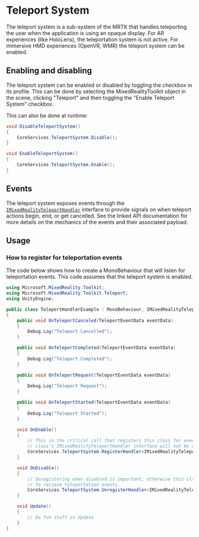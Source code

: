 # Teleport System

The teleport system is a sub-system of the MRTK that handles teleporting the user when the
application is using an opaque display. For AR experiences (like HoloLens), the teleportation
system is not active. For immersive HMD experiences (OpenVR, WMR) the teleport system can
be enabled.

## Enabling and disabling

The teleport system can be enabled or disabled by toggling the checkbox in its profile.
This can be done by selecting the MixedRealityToolkit object in the scene, clicking
"Teleport" and then toggling the "Enable Teleport System" checkbox.

This can also be done at runtime:

```csharp
void DisableTeleportSystem()
{
    CoreServices.TeleportSystem.Disable();
}

void EnableTeleportSystem()
{
    CoreServices.TeleportSystem.Enable();
}
```

## Events

The teleport system exposes events through the [`IMixedRealityTeleportHandler`](xref:Microsoft.MixedReality.Toolkit.Teleport.IMixedRealityTeleportHandler)
interface to provide signals on when teleport actions begin, end, or get cancelled.
See the linked API documentation for more details on the mechanics of the events
and their associated payload.

## Usage

### How to register for teleportation events

The code below shows how to create a MonoBehaviour that will listen for teleportation
events. This code assumes that the teleport system is enabled.

```csharp
using Microsoft.MixedReality.Toolkit;
using Microsoft.MixedReality.Toolkit.Teleport;
using UnityEngine;

public class TeleportHandlerExample : MonoBehaviour, IMixedRealityTeleportHandler
{
    public void OnTeleportCanceled(TeleportEventData eventData)
    {
        Debug.Log("Teleport Cancelled");
    }

    public void OnTeleportCompleted(TeleportEventData eventData)
    {
        Debug.Log("Teleport Completed");
    }

    public void OnTeleportRequest(TeleportEventData eventData)
    {
        Debug.Log("Teleport Request");
    }

    public void OnTeleportStarted(TeleportEventData eventData)
    {
        Debug.Log("Teleport Started");
    }

    void OnEnable()
    {
        // This is the critical call that registers this class for events. Without this
        // class's IMixedRealityTeleportHandler interface will not be called.
        CoreServices.TeleportSystem.RegisterHandler<IMixedRealityTeleportHandler>(this);
    }

    void OnDisable()
    {
        // Unregistering when disabled is important, otherwise this class will continue
        // to recieve teleportation events.
        CoreServices.TeleportSystem.UnregisterHandler<IMixedRealityTeleportHandler>(this);
    }

    void Update()
    {
        // Do fun stuff in Update
    }
}
```